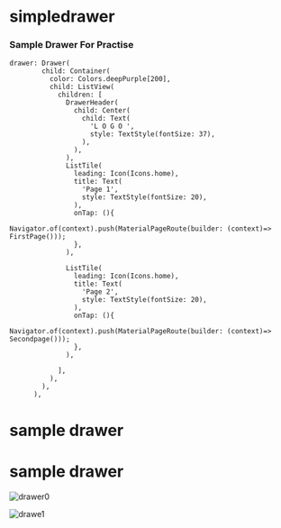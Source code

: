 # simpledrawer

### Sample Drawer For Practise


```
drawer: Drawer(
        child: Container(
          color: Colors.deepPurple[200],
          child: ListView(
            children: [
              DrawerHeader(
                child: Center(
                  child: Text(
                    'L O G O ',
                    style: TextStyle(fontSize: 37),
                  ),
                ),
              ),
              ListTile(
                leading: Icon(Icons.home),
                title: Text(
                  'Page 1',
                  style: TextStyle(fontSize: 20),
                ),
                onTap: (){
                  Navigator.of(context).push(MaterialPageRoute(builder: (context)=> FirstPage()));
                },
              ),

              ListTile(
                leading: Icon(Icons.home),
                title: Text(
                  'Page 2',
                  style: TextStyle(fontSize: 20),
                ),
                onTap: (){
                  Navigator.of(context).push(MaterialPageRoute(builder: (context)=> Secondpage()));
                },
              ),

            ],
          ),
        ),
      ),
```

#
# sample drawer
# sample drawer

![drawer0](https://user-images.githubusercontent.com/86792533/183133636-909f5258-e203-496d-b229-ac63bb83819f.png)

![drawe1](https://user-images.githubusercontent.com/86792533/183133680-22614710-725a-43d0-8ae6-f63c08d460bb.png)



